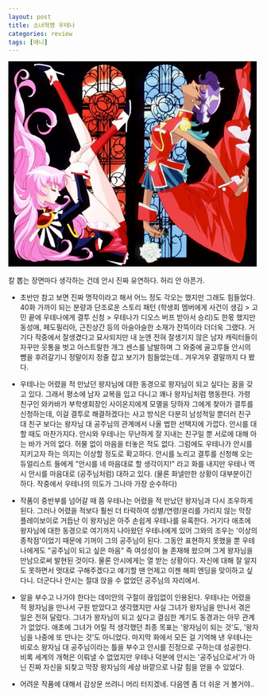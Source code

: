 ```yaml
---
layout: post
title: 소녀혁명 우테나
categories: review
tags: [애니]
---
```


<img src="/thumbnails/180325/소녀혁명우테나.png" width=500 />

칼 뽑는 장면마다 생각하는 건데 안시 진짜 유연하다. 허리 안 아픈가.

- 초반만 참고 보면 진짜 명작이라고 해서 어느 정도 각오는 했지만 그래도 힘들었다. 40화 가까이 되는 분량과 단조로운 스토리 패턴 (학생회 멤버에게 사건이 생김 > 고민 끝에 우테나에게 결투 신청 > 우테나가 디오스 버프 받아서 승리)도 한몫 했지만 동성애, 페도필리아, 근친상간 등의 아슬아슬한 소재가 잔뜩이라 더더욱 그랬다. 거기다 작중에서 잘생겼다고 묘사되지만 내 눈엔 전혀 잘생기지 않은 남자 캐릭터들이 자꾸만 웃통을 벗고 아스트랄한 개그 센스를 남발하며 그 와중에 골고루들 안시의 뺨을 후려갈기니 정말이지 정줄 잡고 보기가 힘들었는데.. 겨우겨우 결말까지 다 봤다.

- 우테나는 어렸을 적 만났던 왕자님에 대한 동경으로 왕자님이 되고 싶다는 꿈을 갖고 있다. 그래서 평소에 남자 교복을 입고 다니고 꽤나 왕자님처럼 행동한다. 가령 친구인 와카바가 부학생회장인 사이온지에게 모멸을 당하자 그에게 찾아가 결투를 신청하는데, 이걸 결투로 해결하겠다는 사고 방식은 다분히 남성적일 뿐더러 친구 대 친구 보다는 왕자님 대 공주님의 관계에서 나올 법한 선택지에 가깝다. 안시를 대할 때도 마찬가지다. 안시와 우테나는 무난하게 잘 지내는 친구일 뿐 서로에 대해 아는 바가 거의 없다. 허물 없이 마음을 터놓은 적도 없다. 그럼에도 우테나가 안시를 지키고자 하는 의지는 이상할 정도로 확고하다. 안시를 노리고 결투를 신청해 오는 듀얼리스트 들에게 "안시를 네 마음대로 할 생각이지!" 라고 화를 내지만 우테나 역시 안시를 마음대로 (공주님처럼) 대하고 있다. (물론 화낼만한 상황이 대부분이긴 하다. 작중에서 우테나의 의도가 그나마 가장 순수하다)

- 작품이 중반부를 넘어갈 때 쯤 우테나는 어렸을 적 만났던 왕자님과 다시 조우하게 된다. 그러나 어렸을 적보다 훨씬 더 타락하여 성별/연령/윤리를 가리지 않는 막장 플레이보이로 거듭난 이 왕자님은 아주 손쉽게 우테나를 유혹한다. 거기다 애초에 왕자님에 대한 동경으로 여기까지 나아왔던 우테나에게 있어 그와의 조우는 '이상의 종착점'이었기 때문에 기꺼이 그의 공주님이 된다. 그동안 표현하지 못했을 뿐 우테나에게도 "공주님이 되고 싶은 마음" 즉 여성성이 늘 존재해 왔으며 그게 왕자님을 만남으로써 발현된 것이다. 물론 안시에게는 열 받는 상황이다. 자신에 대해 잘 알지도 못하면서 멋대로 구해주겠다고 얘기할 땐 언제고 이젠 해피 엔딩을 맞이하고 싶다니. 더군다나 안시는 절대 앉을 수 없었던 공주님의 자리에서.

- 알을 부수고 나가야 한다는 데미안의 구절이 끊임없이 인용된다. 우테나는 어렸을 적 왕자님을 만나서 구원 받았다고 생각했지만 사실 그녀가 왕자님을 만나서 겪은 일은 전혀 달랐다. 그녀가 왕자님이 되고 싶다고 결심한 계기도 동경과는 아무 관계가 없었다. 애초에 그녀가 어릴 적 생각했던 최종 목표는 '왕자님이 되는 것'도, '왕자님을 나중에 또 만나는 것'도 아니었다. 마지막 화에서 모든 걸 기억해 낸 우테나는 비로소 왕자님 대 공주님이라는 틀을 부수고 안시를 진정으로 구하는데 성공한다. 비록 세계의 개혁은 이뤄낼 수 없었지만 우테나 덕분에 안시는 '공주님으로서'가 아닌 진짜 자신을 되찾고 막장 왕자님의 세상 바깥으로 나갈 힘을 얻을 수 있었다. 

- 어려운 작품에 대해서 감상문 쓰려니 머리 터지겠네. 다음엔 좀 더 쉬운 거 볼거야..
